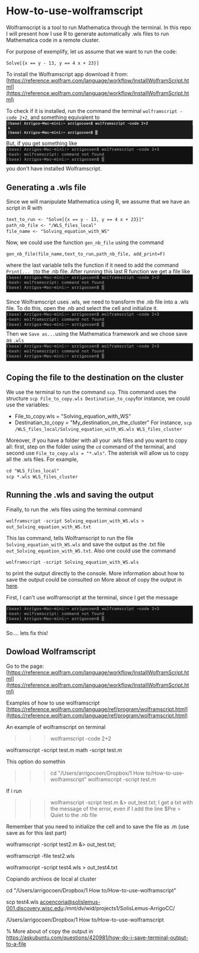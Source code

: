 # How-to-use-wolframscript

Wolframscript is a tool to run Mathematica through the terminal. In this repo I will present how I use R to generate automatically .wls files to run Mathematica code in a remote cluster.

For purpose of exemplify, let us assume that we want to run the code:

```
Solve[{x == y - 13, y == 4 x + 23}]
```
To install the Wolframscript app download it from:
[https://reference.wolfram.com/language/workflow/InstallWolframScript.html](https://reference.wolfram.com/language/workflow/InstallWolframScript.html)

To check if it is installed, run the command the terminal `wolframscript -code 2+2`, and something equivalent to 
![Test Image 1](Fig_wolframscript_is_ok.png)
But, if you get something like
![Test Image 1](Fig_error.png)
you don't have installed Wolframscript.

## Generating a .wls file

Since we will manipulate Mathematica using R, we assume that we have an script in R with
```
text_to_run <- "Solve[{x == y - 13, y == 4 x + 23}]"
path_nb_file <- "/WLS_files_local"
file_name <- "Solving_equation_with_WS"
```
Now, we could use the function `gen_nb_file` using the command
```
gen_nb_file(file_name,text_to_run,path_nb_file, add_print=F)
```
where the last variable tells the function if it need to add the command `Print[... ]`to the .nb file. After running this last R function we get a file like
![Test Image 1](Fig_error.png)

Since Wolframscript uses .wls, we need to transform the .nb file into a .wls file. To do this, open the .nb and select the cell and initialize it.
![Test Image 1](Fig_error.png)
Then we `Save as...`using the Mathematica framework and we chose save as `.wls`
![Test Image 1](Fig_error.png)

## Coping the file to the destination on the cluster

We use the terminal to run the command `scp`. This command uses the structure `scp File_to_copy.wls Destinatian_to_copy`for instance, we could use the variables:
* File_to_copy.wls = "Solving_equation_with_WS"
* Destinatian_to_copy = "My_destination_on_the_cluster"
For instance, `scp /WLS_files_local/Solving_equation_with_WS.wls WLS_files_cluster`

Moreover, if you have a folder with all your .wls files and you want to copy all: first, step on the folder using the `cd` command of the terminal, and second use `File_to_copy.wls = "*.wls"`. The asterisk will allow us to copy all the .wls files. For example,
```
cd "WLS_files_local"
scp *.wls WLS_files_cluster
```
## Running the .wls and saving the output

Finally, to run the .wls files using the terminal command 
```
wolframscript -script Solving_equation_with_WS.wls > out_Solving_equation_with_WS.txt
```
This las command, tells Wolframscript to run the file ` Solving_equation_with_WS.wls` and save the output as the .txt file `out_Solving_equation_with_WS.txt`. Also one could use the command 
```
wolframscript -script Solving_equation_with_WS.wls 
```
to print the output directly to the console. More information about how to save the output could be consulted on More about of copy the output in [here](https://askubuntu.com/questions/420981/how-do-i-save-terminal-output-to-a-file).








First, I can't use wolframscript at the terminal, since I get the message
 
![Test Image 1](Fig_error.png)

So.... lets fix this!

## Dowload Wolframscript

Go to the page:
[https://reference.wolfram.com/language/workflow/InstallWolframScript.html](https://reference.wolfram.com/language/workflow/InstallWolframScript.html)

Examples of how to use wolframscript 
[https://reference.wolfram.com/language/ref/program/wolframscript.html](https://reference.wolfram.com/language/ref/program/wolframscript.html)

An example of wolframscript on terminal
>>> wolframscript -code 2+2



wolframscript -script test.m
math -script test.m



This option do somethin
>>> cd "/Users/arrigocoen/Dropbox/1 How to/How-to-use-wolframscript"
>>> wolframscript -script test.m

If i run 
>>> wolframscript -script test.m &> out_test.txt; 
I get a txt with the message of the error,
even if I add the line 
$Pre = Quiet
to the .nb file 

Remember that you need to initialize the cell and to save the file as .m (use save as for this last part)

wolframscript -script test2.m &> out_test.txt; 

wolframscript -file test2.wls



wolframscript -script test4.wls > out_test4.txt



Copiando archivos de local al cluster

cd "/Users/arrigocoen/Dropbox/1 How to/How-to-use-wolframscript"

scp test4.wls acoencoria@solislemus-001.discovery.wisc.edu:/mnt/dv/wid/projects1/SolisLemus-ArrigoCC/

/Users/arrigocoen/Dropbox/1 How to/How-to-use-wolframscript


% More about of copy the output in https://askubuntu.com/questions/420981/how-do-i-save-terminal-output-to-a-file





